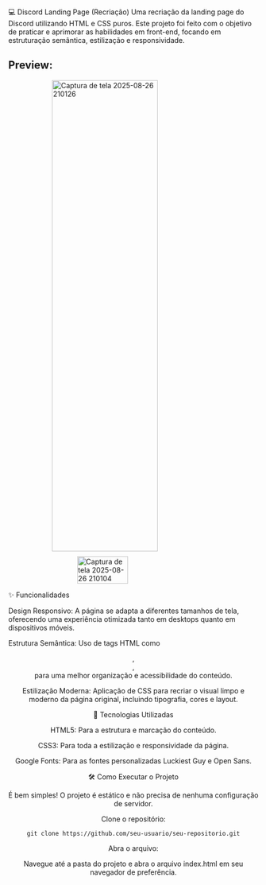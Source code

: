 💻 Discord Landing Page (Recriação)
Uma recriação da landing page do Discord utilizando HTML e CSS puros. Este projeto foi feito com o objetivo de praticar e aprimorar as habilidades em front-end, focando em estruturação semântica, estilização e responsividade.

## Preview:

<div style="display: flex; flex-wrap: wrap; justify-content: center; gap: 10px;">
<img width="65%" height="948" alt="Captura de tela 2025-08-26 210126" src="https://github.com/user-attachments/assets/54cefeed-e8b2-4b4c-8256-1468270750ad" />
<img width="45%" height="35%" alt="Captura de tela 2025-08-26 210104" src="https://github.com/user-attachments/assets/08cf415f-f04a-40d0-8b01-a72554c7c183" />
</div>




✨ Funcionalidades

Design Responsivo: A página se adapta a diferentes tamanhos de tela, oferecendo uma experiência otimizada tanto em desktops quanto em dispositivos móveis.

Estrutura Semântica: Uso de tags HTML como <header>, <section>, <footer> para uma melhor organização e acessibilidade do conteúdo.

Estilização Moderna: Aplicação de CSS para recriar o visual limpo e moderno da página original, incluindo tipografia, cores e layout.

🚀 Tecnologias Utilizadas

HTML5: Para a estrutura e marcação do conteúdo.

CSS3: Para toda a estilização e responsividade da página.

Google Fonts: Para as fontes personalizadas Luckiest Guy e Open Sans.

🛠️ Como Executar o Projeto

É bem simples! O projeto é estático e não precisa de nenhuma configuração de servidor.

Clone o repositório:

```git clone https://github.com/seu-usuario/seu-repositorio.git```

Abra o arquivo:

Navegue até a pasta do projeto e abra o arquivo index.html em seu navegador de preferência.
